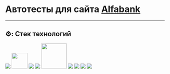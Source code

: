 # Автотесты для сайта [Alfabank](https://alfabank.ru)
____
## ⚙️: Стек технологий
<p>
<a href="https://www.java.com/"><img src="https://cdn.jsdelivr.net/gh/devicons/devicon/icons/java/java-original-wordmark.svg"></a>
<a href="https://www.jetbrains.com/idea/"><img height="50" src="https://upload.wikimedia.org/wikipedia/commons/9/9c/IntelliJ_IDEA_Icon.svg"></a>
<a href="https://gradle.org/"><img src="https://upload.wikimedia.org/wikipedia/commons/c/cb/Gradle_logo.png"></a>
<a href="https://selenide.org/"><img  src="https://selenide.org/images/selenide-logo-big.png"></a>
<a href="https://aerokube.com/selenoid/"><img height="80" src="https://aerokube.com/selenoid/images/aerokube_logo.svg"></a>
<a href="https://www.jenkins.io/"><img src="https://upload.wikimedia.org/wikipedia/commons/thumb/e/e9/Jenkins_logo.svg/226px-Jenkins_logo.svg.png?20120629215426"></a>
<a href="https://junit.org/junit5/"><img src="https://junit.org/junit5/assets/img/junit5-logo.png"></a>
<a href="https://github.com/"><img src="https://github.githubassets.com/images/modules/logos_page/GitHub-Mark.png"></a>
<a href="https://web.telegram.org/"><img src="https://upload.wikimedia.org/wikipedia/commons/thumb/8/82/Telegram_logo.svg/768px-Telegram_logo.svg.png"></a>
</p>
